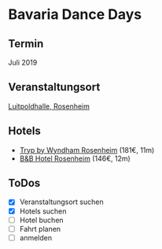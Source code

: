 # Bavaria Dance Days

## Termin

Juli 2019

## Veranstaltungsort

[Luitpoldhalle, Rosenheim](https://goo.gl/maps/ArtZE7fjbgS2)

## Hotels

- [Tryp by Wyndham Rosenheim](http://www.booking.com/Share-mWTI36d) (181€, 11m)
- [B&B Hotel Rosenheim](http://www.booking.com/Share-T65c7Sq) (146€, 12m)

## ToDos

- [X] Veranstaltungsort suchen
- [X] Hotels suchen
- [ ] Hotel buchen
- [ ] Fahrt planen
- [ ] anmelden
